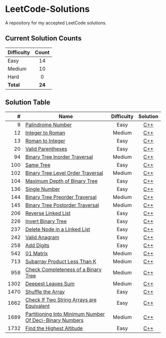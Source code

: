 # LeetCode-Solutions
A repository for my accepted LeetCode solutions.

## Current Solution Counts
| Difficulty | Count |
| --- | :---: |
| Easy | 14 |
| Medium | 10 |
| Hard | 0 |
| **Total** | **24** |


## Solution Table
| # | Name | Difficulty | Solution |
| ---: | --- | :---: | :---: |
| 9 | [Palindrome Number](https://leetcode.com/problems/palindrome-number) | Easy | [C++](C++/0009.%20Palindrome%20Number.cpp) |
| 12 | [Integer to Roman](https://leetcode.com/problems/integer-to-roman) | Medium | [C++](C++/0012.%20Integer%20to%20Roman.cpp) |
| 13 | [Roman to Integer](https://leetcode.com/problems/roman-to-integer) | Easy | [C++](C++/0013.%20Roman%20to%20Integer.cpp) |
| 20 | [Valid Parentheses](https://leetcode.com/problems/valid-parentheses) | Easy | [C++](C++/0020.%20Valid%20Parentheses.cpp) |
| 94 | [Binary Tree Inorder Traversal](https://leetcode.com/problems/binary-tree-inorder-traversal/) | Medium | [C++](C++/0094.%20Binary%20Tree%20Inorder%20Traversal.cpp) |
| 100 | [Same Tree](https://leetcode.com/problems/same-tree/) | Easy | [C++](C++/0100.%20Same%20Tree.cpp) |
| 102 | [Binary Tree Level Order Traversal](https://leetcode.com/problems/binary-tree-level-order-traversal/) | Medium | [C++](C++/0102.%20Binary%20Tree%20Level%20Order%20Traversal.cpp) |
| 104 | [Maximum Depth of Binary Tree](https://leetcode.com/problems/maximum-depth-of-binary-tree/) | Easy | [C++](C++/0104.%20Maximum%20Depth%20of%20Binary%20Tree.cpp) |
| 136 | [Single Number](https://leetcode.com/problems/single-number/) | Easy | [C++](C++/0136.%20Single%20Number.cpp) |
| 144| [Binary Tree Preorder Traversal](https://leetcode.com/problems/binary-tree-preorder-traversal/) | Medium | [C++](C++/0144.%20Binary%20Tree%20Preorder%20Traversal.cpp) |
| 145| [Binary Tree Postorder Traversal](https://leetcode.com/problems/binary-tree-postorder-traversal/) | Medium | [C++](C++/0145.%20Binary%20Tree%20Postorder%20Traversal.cpp) |
| 206 | [Reverse Linked List](https://leetcode.com/problems/reverse-linked-list/) | Easy | [C++](C++/0206.%20Reverse%20Linked%20List.cpp) |
| 226 | [Invert Binary Tree](https://leetcode.com/problems/invert-binary-tree/) | Easy | [C++](C++/0226.%20Invert%20Binary%20Tree.cpp) |
| 237 | [Delete Node in a Linked List](https://leetcode.com/problems/delete-node-in-a-linked-list/) | Easy | [C++](C++/0237.%20Delete%20Node%20in%20a%20Linked%20List.cpp) |
| 242 | [Valid Anagram](https://leetcode.com/problems/valid-anagram/) | Easy | [C++](C++/0242.%20Valid%20Anagram.cpp) |
| 258 | [Add Digits](https://leetcode.com/problems/add-digits/) | Easy | [C++](C++/0258.%20Add%20Digits.cpp) |
| 542 | [01 Matrix](https://leetcode.com/problems/01-matrix/) | Medium | [C++](C++/0542.%2001%20Matrix.cpp) |
| 713 | [Subarray Product Less Than K](https://leetcode.com/problems/subarray-product-less-than-k) | Medium | [C++](C++/0713.%20Subarray%20Product%20Less%20Than%20K.cpp) |
| 958 | [Check Completeness of a Binary Tree](https://leetcode.com/problems/check-completeness-of-a-binary-tree/) | Medium | [C++](C++/0958.%20Check%20Completeness%20of%20a%20Binary%20Tree.cpp) |
| 1302 | [Deepest Leaves Sum](https://leetcode.com/problems/deepest-leaves-sum) | Medium | [C++](C++/1302.%20Deepest%20Leaves%20Sum.cpp) |
| 1470 | [Shuffle the Array](https://leetcode.com/problems/shuffle-the-array) | Easy | [C++](C++/1470.%20Shuffle%20the%20Array.cpp) |
| 1662 | [Check If Two String Arrays are Equivalent](https://leetcode.com/problems/check-if-two-string-arrays-are-equivalent/) | Easy | [C++](C++/1662.%20Check%20If%20Two%20String%20Arrays%20are%20Equivalent.cpp) |
| 1689 | [Partitioning Into Minimum Number Of Deci-Binary Numbers](https://leetcode.com/problems/partitioning-into-minimum-number-of-deci-binary-numbers/) | Medium | [C++](C++/1689.%20Partitioning%20Into%20Minimum%20Number%20Of%20Deci-Binary%20Numbers.cpp) |
| 1732 | [Find the Highest Altitude](https://leetcode.com/problems/find-the-highest-altitude/) | Easy | [C++](C++/1732.%20Find%20the%20Highest%20Altitude.cpp) |
